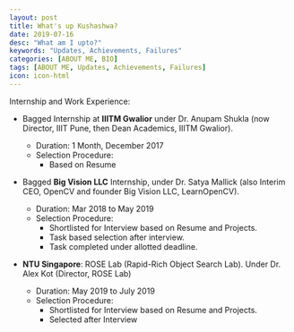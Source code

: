 ```yaml
---
layout: post
title: What's up Kushashwa?
date: 2019-07-16
desc: "What am I upto?"
keywords: "Updates, Achievements, Failures"
categories: [ABOUT ME, BIO]
tags: [ABOUT ME, Updates, Achievements, Failures]
icon: icon-html
---
```


Internship and Work Experience: 

* Bagged Internship at **IIITM Gwalior** under Dr. Anupam Shukla (now Director,
  IIIT Pune, then Dean Academics, IIITM Gwalior). 
    * Duration: 1 Month, December 2017
    * Selection Procedure:
        * Based on Resume

* Bagged **Big Vision LLC** Internship, under Dr. Satya Mallick (also Interim CEO,
  OpenCV and founder Big Vision LLC, LearnOpenCV).
    * Duration: Mar 2018 to May 2019
    * Selection Procedure:
        * Shortlisted for Interview based on Resume and Projects.
        * Task based selection after interview.
        * Task completed under allotted deadline.
 
* **NTU Singapore**: ROSE Lab (Rapid-Rich Object Search Lab). Under Dr. Alex
  Kot (Director, ROSE Lab)
    * Duration: May 2019 to July 2019
    * Selection Procedure:
        * Shortlisted for Interview based on Resume and Projects.
        * Selected after Interview
      
